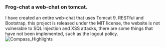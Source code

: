 ### Frog-chat a web-chat on tomcat.
I have created an entire web-chat that uses Tomcat 9, RESTful and Bootstrap, this project is released under the MIT license, the website is not vulnerable to SQL Injection and XSS attacks, there are some things that have not been implemented, such as the logout policy.
![Compass_Highlights](https://github.com/SwitchbackTech/compass/assets/30163055/00543d34-5dfc-47d5-9b83-d84d4c748391)

